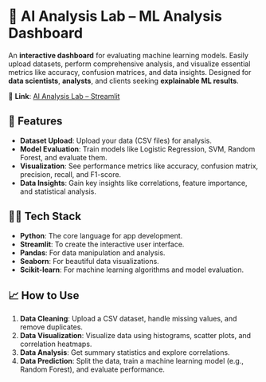 # 🚀 AI Analysis Lab – ML Analysis Dashboard

An **interactive dashboard** for evaluating machine learning models. Easily upload datasets, perform comprehensive analysis, and visualize essential metrics like accuracy, confusion matrices, and data insights. Designed for **data scientists**, **analysts**, and clients seeking **explainable ML results**.

🔗 **Link**: [AI Analysis Lab – Streamlit](https://ai-analysis-lab.streamlit.app/)

## 🌟 Features
- **Dataset Upload**: Upload your data (CSV files) for analysis.
- **Model Evaluation**: Train models like Logistic Regression, SVM, Random Forest, and evaluate them.
- **Visualization**: See performance metrics like accuracy, confusion matrix, precision, recall, and F1-score.
- **Data Insights**: Gain key insights like correlations, feature importance, and statistical analysis.
  
## 🧑‍💻 Tech Stack
- **Python**: The core language for app development.
- **Streamlit**: To create the interactive user interface.
- **Pandas**: For data manipulation and analysis.
- **Seaborn**: For beautiful data visualizations.
- **Scikit-learn**: For machine learning algorithms and model evaluation.

## 📈 How to Use

1. **Data Cleaning**: Upload a CSV dataset, handle missing values, and remove duplicates.
2. **Data Visualization**: Visualize data using histograms, scatter plots, and correlation heatmaps.
3. **Data Analysis**: Get summary statistics and explore correlations.
4. **Data Prediction**: Split the data, train a machine learning model (e.g., Random Forest), and evaluate performance.





